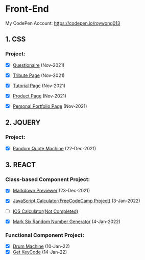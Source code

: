 # Front-End
My CodePen Account: https://codepen.io/roywong013


## 1. CSS
  ### Project:
  - [X] [Questionaire](https://codepen.io/roywong013/pen/MWEEaNz) (Nov-2021)
  - [X] [Tribute Page](https://codepen.io/roywong013/pen/ZEXXbdm) (Nov-2021)
  - [X] [Tutorial Page](https://codepen.io/roywong013/pen/OJxxyKg) (Nov-2021)
  - [X] [Product Page](https://codepen.io/roywong013/pen/VwMMeZa) (Nov-2021)
  - [X] [Personal Portfolio Page](https://codepen.io/roywong013/pen/NWaaxKy) (Nov-2021)
    
    
## 2. JQUERY
### <strong>Project:</strong>
  - [X] [Random Quote Machine](https://codepen.io/roywong013/pen/xxXXZxK) (22-Dec-2021)


## 3. REACT
### Class-based Component Project:
  - [X] [Markdown Previewer](https://codepen.io/roywong013/pen/mdBBGvp) (23-Dec-2021)
  - [X] [JavaScript Calculator(FreeCodeCamp Project)](https://codepen.io/roywong013/pen/YzraOBm) (3-Jan-2022)
  - [ ] [IOS Calculator(Not Completed)](https://codepen.io/roywong013/pen/JjrLZoV)
  - [X] [Mark Six Random Number Generator](https://codepen.io/roywong013/pen/qBPYMvJ) (4-Jan-2022)


### Functional Component Project:
  - [X] [Drum Machine](https://codepen.io/roywong013/pen/yLzxZWX) (10-Jan-22)
  - [X] [Get KeyCode](https://codepen.io/roywong013/pen/bGoQBoJ) (14-Jan-22)
